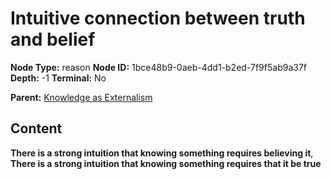 # Intuitive connection between truth and belief

**Node Type:** reason
**Node ID:** 1bce48b9-0aeb-4dd1-b2ed-7f9f5ab9a37f
**Depth:** -1
**Terminal:** No

**Parent:** [Knowledge as Externalism](knowledge-as-externalism-thesis-bfacc8d6-5bee-4a06-880d-a7169e17332f.md)

## Content

**There is a strong intuition that knowing something requires believing it**, **There is a strong intuition that knowing something requires that it be true**
